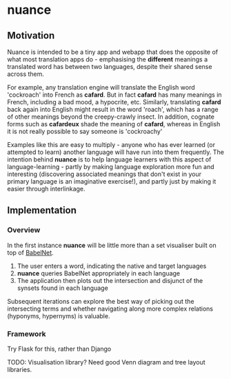 # nuance

## Motivation

Nuance is intended to be a tiny app and webapp that does the opposite of what most translation apps do - emphasising the **different** meanings a translated word has between two languages, despite their shared sense across them.

For example, any translation engine will translate the English word 'cockroach' into French as __cafard__. But in fact __cafard__ has many meanings in French, including a bad mood, a hypocrite, etc. Similarly, translating __cafard__ back again into English might result in the word 'roach', which has a range of other meanings beyond the creepy-crawly insect. In addition, cognate forms such as __cafardeux__ shade the meaning of __cafard__, whereas in English it is not really possible to say someone is 'cockroachy'

Examples like this are easy to multiply - anyone who has ever learned (or attempted to learn) another language will have run into them frequently. The intention behind __nuance__ is to help language learners with this aspect of language-learning - partly by making language exploration more fun and interesting (discovering associated meanings that don't exist in your primary language is an imaginative exercise!), and partly just by making it easier through interlinkage.

## Implementation

### Overview

In the first instance __nuance__ will be little more than a set visualiser built on top of [BabelNet](http://babelnet.org/). 

1.  The user enters a word, indicating the native and target languages
2.  __nuance__ queries BabelNet appropriately in each language
3.  The application then plots out the intersection and disjunct of the synsets found in each language

Subsequent iterations can explore the best way of picking out the intersecting terms and whether navigating along more complex relations (hyponyms, hypernyms) is valuable.

### Framework

Try Flask for this, rather than Django

TODO: Visualisation library? Need good Venn diagram and tree layout libraries.

